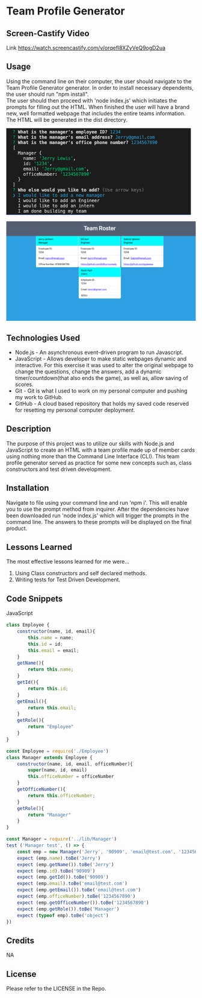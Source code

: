 # Team Profile Generator

## Screen-Castify Video

Link
https://watch.screencastify.com/v/orqefl8XZyVeQ9ogD2ua

## Usage
Using the command line on their computer, the user should navigate to the Team Profile Generator generator.  In order to install necessary dependents, the user should run "npm install".  
The user should then proceed with 'node index.js' which initiates the prompts for filling out the HTML.  When finished the user will have a brand new, well formatted webpage that includes the entire teams information.  The HTML will be generated in the dist directory.

![Site](./src/pics/Team%20Cards%20Terminal.png)
 
![Site](./src/pics/Team%20Card%20Finished.png)

## Technologies Used
- Node.js - An asynchronous event-driven program to run Javascript.
- JavaScript - Allows developer to make static webpages dynamic and interactive.  For this exercise it was used to alter the original webpage to change the questions, change the answers, add a dynamic timer/countdown(that also ends the game), as well as, allow saving of scores.
- Git - Git is what I used to work on my personal computer and pushing my work to GitHub.
- GitHub - A cloud based repository that holds my saved code reserved for resetting my personal computer deployment.

## Description

The purpose of this project was to utilize our skills with Node.js and JavaScript to create an HTML with a team profile made up of member cards using nothing more than the Command Line Interface (CLI).  This team profile generator served as practice for some new concepts such as, class constructors and test driven development.

## Installation

Navigate to file using your command line and run 'npm i'.  This will enable you to use the prompt method from inquirer.  After the dependencies have been downloaded run 'node index.js' which will trigger the prompts in the command line.  The answers to these prompts will be displayed on the final product.

## Lessons Learned
The most effective lessons learned for me were...
1. Using Class constructors and self declared methods.  
2. Writing tests for Test Driven Development.


## Code Snippets
JavaScript
```javaScript
class Employee {
    constructor(name, id, email){
        this.name = name;
        this.id = id;
        this.email = email;
    }
    getName(){
        return this.name;
    }
    getId(){
        return this.id;
    }
    getEmail(){
        return this.email;
    }
    getRole(){
        return "Employee"
    }
}
```
```JavaScript
const Employee = require('./Employee')
class Manager extends Employee {
    constructor(name, id, email, officeNumber){
        super(name, id, email)
        this.officeNumber = officeNumber
    }
    getOfficeNumber(){
        return this.officeNumber;
    }
    getRole(){
        return "Manager"
    }
}
```
```JavaScript
const Manager = require('../lib/Manager')
test ('Manager test', () => {
    const emp = new Manager('Jerry', '90909', 'email@test.com', '1234567890');
    expect (emp.name).toBe('Jerry')
    expect (emp.getName()).toBe('Jerry')
    expect (emp.id).toBe('90909')
    expect (emp.getId()).toBe('90909')
    expect (emp.email).toBe('email@test.com')
    expect (emp.getEmail()).toBe('email@test.com')
    expect (emp.officeNumber).toBe('1234567890')
    expect (emp.getOfficeNumber()).toBe('1234567890')
    expect (emp.getRole()).toBe('Manager')
    expect (typeof emp).toBe('object')
})
```
## Credits

NA

## License
Please refer to the LICENSE in the Repo.